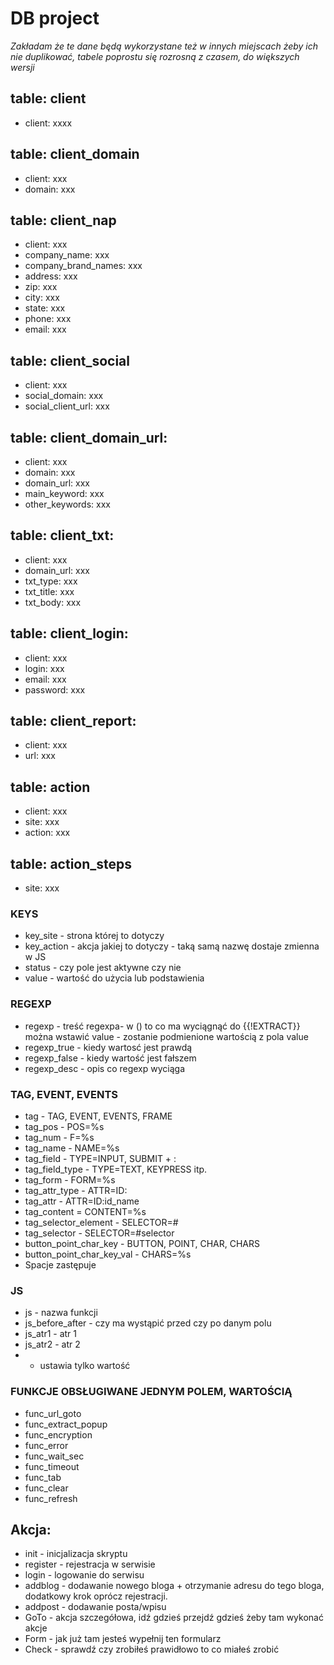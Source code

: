 # DB project
*Zakładam że te dane będą wykorzystane też w innych miejscach żeby ich nie duplikować, tabele poprostu się rozrosną z czasem, do większych wersji*

## table: client
* client: xxxx

## table: client_domain
* client: xxx
* domain: xxx

## table: client_nap
* client: xxx
* company_name: xxx
* company_brand_names: xxx
* address: xxx
* zip: xxx
* city: xxx
* state: xxx
* phone: xxx
* email: xxx

## table: client_social
* client: xxx
* social_domain: xxx
* social_client_url: xxx

## table: client_domain_url:
* client: xxx
* domain: xxx
* domain_url: xxx
* main_keyword: xxx
* other_keywords: xxx

## table: client_txt:
* client: xxx
* domain_url: xxx
* txt_type: xxx
* txt_title: xxx
* txt_body: xxx

## table: client_login:
* client: xxx
* login: xxx
* email: xxx
* password: xxx

## table: client_report:
* client: xxx
* url: xxx

## table: action
* client: xxx
* site: xxx
* action: xxx

## table: action_steps
* site: xxx
### KEYS
* key_site - strona której to dotyczy
* key_action - akcja jakiej to dotyczy - taką samą nazwę dostaje zmienna w JS
* status - czy pole jest aktywne czy nie
* value - wartość do użycia lub podstawienia

### REGEXP
* regexp - treść regexpa- w () to co ma wyciągnąć do {{!EXTRACT}} można wstawić value - zostanie podmienione wartością z pola value
* regexp_true - kiedy wartosć jest prawdą
* regexp_false - kiedy wartość jest fałszem
* regexp_desc - opis co regexp wyciąga

### TAG, EVENT, EVENTS
* tag - TAG, EVENT, EVENTS, FRAME
* tag_pos - POS=%s
* tag_num - F=%s
* tag_name - NAME=%s
* tag_field -  TYPE=INPUT, SUBMIT + :
* tag_field_type - TYPE=TEXT, KEYPRESS itp.
* tag_form - FORM=%s
* tag_attr_type - ATTR=ID:
* tag_attr - ATTR=ID:id_name
* tag_content = CONTENT=%s
* tag_selector_element - SELECTOR=#
* tag_selector - SELECTOR=#selector
* button_point_char_key - BUTTON, POINT, CHAR, CHARS
* button_point_char_key_val - CHARS=%s
* Spacje zastępuje <SP>

### JS
* js - nazwa funkcji
* js_before_after - czy ma wystąpić przed czy po danym polu
* js_atr1 - atr 1
* js_atr2 - atr 2
*  - ustawia tylko wartość

### FUNKCJE OBSŁUGIWANE JEDNYM POLEM, WARTOŚCIĄ
* func_url_goto
* func_extract_popup
* func_encryption
* func_error
* func_wait_sec
* func_timeout
* func_tab
* func_clear
* func_refresh


## Akcja:
* init - inicjalizacja skryptu
* register - rejestracja w serwisie
* login - logowanie do serwisu
* addblog - dodawanie nowego bloga + otrzymanie adresu do tego bloga, dodatkowy krok oprócz rejestracji.
* addpost - dodawanie posta/wpisu
* GoTo - akcja szczegółowa, idź gdzieś przejdź gdzieś żeby tam wykonać akcje
* Form - jak już tam jesteś wypełnij ten formularz
* Check - sprawdź czy zrobiłeś prawidłowo to co miałeś zrobić

